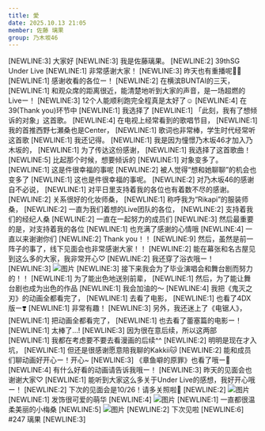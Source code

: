 ```yaml
---
title: 愛
date: 2025.10.13 21:05
member: 佐藤 璃果
group: 乃木坂46
---
```


[NEWLINE:3]
大家好
[NEWLINE:3]
我是佐藤璃果。
[NEWLINE:2]
39thSG Under Live
[NEWLINE:1]
非常感谢大家！
[NEWLINE:3]
昨天也有重播呢🫶🏻
[NEWLINE:1]
感谢收看的各位ー！
[NEWLINE:2]
在横滨BUNTAI的三天，
[NEWLINE:1]
和观众席的距离很近，能清楚地听到大家的声音，是一场超燃的Liveー！
[NEWLINE:3]
12个人能顺利跑完全程真是太好了☺️
[NEWLINE:4]
在39(Thank you)环节中
[NEWLINE:1]
我选择了
[NEWLINE:1]
「此刻，我有了想倾诉的对象」这首歌。
[NEWLINE:4]
在电视上经常看到的歌唱节目，
[NEWLINE:1]
我的首推西野七瀬桑也是Center，
[NEWLINE:1]
歌词也非常棒，学生时代经常听这首歌
[NEWLINE:1]
我还记得。
[NEWLINE:1]
我是因为憧憬乃木坂46才加入乃木坂的，
[NEWLINE:1]
为了传达这份感谢，
[NEWLINE:1]
我选择了这首歌曲！
[NEWLINE:5]
比起那个时候，想要倾诉的
[NEWLINE:1]
对象变多了。
[NEWLINE:1]
这是件很幸福的事呢
[NEWLINE:2]
被人觉得“想和她聊聊”的机会也变多了
[NEWLINE:1]
这也是件很幸福的事呢。
[NEWLINE:2]
对乃木坂46的感谢自不必说，
[NEWLINE:1]
对平日里支持着我的各位也有着数不尽的感谢。
[NEWLINE:2]
关系很好的化妆师桑，
[NEWLINE:1]
称呼我为“Rikapi”的服装师桑，
[NEWLINE:2]
一直为我们着想的Live团队的各位，
[NEWLINE:2]
支持着我们的经纪人桑
[NEWLINE:2]
一直在一起努力的成员们
[NEWLINE:3]
然后最重要的是，对支持着我的各位
[NEWLINE:1]
也充满了感谢的心情哦
[NEWLINE:4]
一直以来谢谢你们
[NEWLINE:2]
Thank you！！
[NEWLINE:9]
然后，虽然是前一阵子的事了，线下见面会也非常感谢大家！！
[NEWLINE:2]
能在幕张和名古屋见到这么多的大家，我非常开心♡
[NEWLINE:2]
我还穿了浴衣哦ー！
[NEWLINE:3]
![图片](https://www.nogizaka46.com/files/46/diary/n46/MEMBER/moblog/202510/mobqReQYQ.jpg)
[NEWLINE:3]
接下来我会为了毕业演唱会和舞台剧而努力的！！
[NEWLINE:1]
为了能出色地送别前辈，
[NEWLINE:1]
然后，为了能让舞台剧也成为出色的作品
[NEWLINE:1]
我会加油的〜
[NEWLINE:4]
我把《鬼灭之刃》的动画全都看完了，
[NEWLINE:1]
去看了电影，
[NEWLINE:1]
也看了4DX版ー❣️
[NEWLINE:1]
非常有趣！
[NEWLINE:3]
另外，我还迷上了《电锯人》，
[NEWLINE:1]
把动画全都看完了，
[NEWLINE:1]
也去看了蕾塞篇的电影ー！
[NEWLINE:1]
太棒了…!
[NEWLINE:3]
因为很在意后续，所以这两部
[NEWLINE:1]
我都在考虑要不要去看漫画的后续^^
[NEWLINE:2]
明明是现在才入坑，
[NEWLINE:1]
但还是很感谢愿意陪我聊的Kakkii🐱
[NEWLINE:2]
能和成员们聊动画好开心ー！开心~
[NEWLINE:3]
《章鱼噼的原罪》也看了哦ー🐙
[NEWLINE:4]
有什么好看的动画请告诉我哦ー！
[NEWLINE:3]
昨天的见面会也谢谢大家♡
[NEWLINE:1]
能听到大家这么多关于Under Live的感想，我好开心哦ー！
[NEWLINE:2]
下次的见面会是10/26！请多关照啦🎃
[NEWLINE:2]
![图片](https://www.nogizaka46.com/files/46/diary/n46/MEMBER/moblog/202510/mobYGIqtk.jpg)
[NEWLINE:1]
发饰很可爱的萌华
[NEWLINE:4]
![图片](https://www.nogizaka46.com/files/46/diary/n46/MEMBER/moblog/202510/mobyX54Oz.jpg)
[NEWLINE:1]
一直都很温柔美丽的小梅桑
[NEWLINE:5]
![图片](https://www.nogizaka46.com/files/46/diary/n46/MEMBER/moblog/202510/mobnaCokI.jpg)
[NEWLINE:2]
下次见啦
[NEWLINE:6]
#247 璃果
[NEWLINE:3]